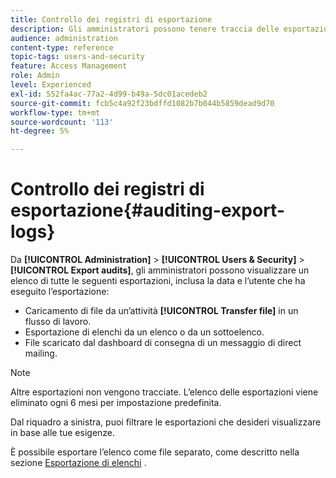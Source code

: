 ```yaml
---
title: Controllo dei registri di esportazione
description: Gli amministratori possono tenere traccia delle esportazioni effettuate da Adobe Campaign.
audience: administration
content-type: reference
topic-tags: users-and-security
feature: Access Management
role: Admin
level: Experienced
exl-id: 552fa4ac-77a2-4d99-b49a-5dc01acedeb2
source-git-commit: fcb5c4a92f23bdffd1082b7b044b5859dead9d70
workflow-type: tm+mt
source-wordcount: '113'
ht-degree: 5%

---
```


# Controllo dei registri di esportazione{#auditing-export-logs}

Da **[!UICONTROL Administration]** > **[!UICONTROL Users & Security]** > **[!UICONTROL Export audits]**, gli amministratori possono visualizzare un elenco di tutte le seguenti esportazioni, inclusa la data e l’utente che ha eseguito l’esportazione:

* Caricamento di file da un’attività **[!UICONTROL Transfer file]** in un flusso di lavoro.
* Esportazione di elenchi da un elenco o da un sottoelenco.
* File scaricato dal dashboard di consegna di un messaggio di direct mailing.

>[!NOTE]
>
>Altre esportazioni non vengono tracciate. L’elenco delle esportazioni viene eliminato ogni 6 mesi per impostazione predefinita.

Dal riquadro a sinistra, puoi filtrare le esportazioni che desideri visualizzare in base alle tue esigenze.

È possibile esportare l’elenco come file separato, come descritto nella sezione [Esportazione di elenchi](../../automating/using/exporting-lists.md) .
